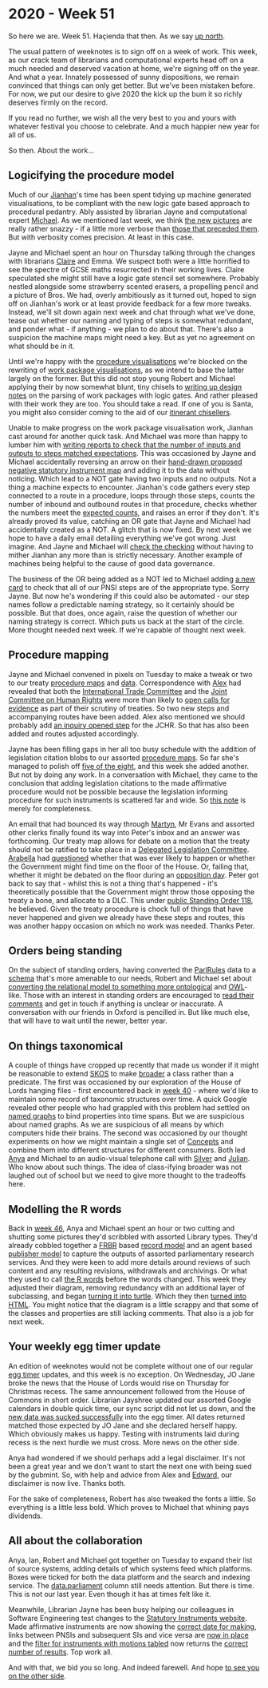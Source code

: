 # 2020 - Week 51

So here we are. Week 51. Haçienda that then. As we say [up north](https://www.youtube.com/watch?v=-fpVfyRMaUE).

The usual pattern of weeknotes is to sign off on a week of work. This week, as our crack team of librarians and computational experts head off on a much needed and deserved vacation at home, we're signing off on the year. And what a year. Innately possessed of sunny dispositions, we remain convinced that things can only get better. But we've been mistaken before. For now, we put our desire to give 2020 the kick up the bum it so richly deserves firmly on the record.

If you read no further, we wish all the very best to you and yours with whatever festival you choose to celebrate. And a much happier new year for all of us.

So then. About the work...

## Logicifying the procedure model

Much of our [Jianhan](https://twitter.com/jianhanzhu)'s time has been spent tidying up machine generated visualisations, to be compliant with the new logic gate based approach to procedural pedantry. Ably assisted by librarian Jayne and computational expert [Michael](https://twitter.com/fantasticlife). As we mentioned last week, we think [the new pictures](https://github.com/ukparliament/ontologies/blob/master/meta/weeknotes/2020/50/machine-pnsi.png) are really rather snazzy - if a little more verbose than [those that preceded them](https://procedures.azurewebsites.net/Procedures/2/graph). But with verbosity comes precision. At least in this case.

Jayne and Michael spent an hour on Thursday talking through the changes with librarians [Claire](https://twitter.com/tinysprite) and Emma. We suspect both were a little horrified to see the spectre of GCSE maths resurrected in their working lives. Claire speculated she might still have a logic gate stencil set somewhere. Probably nestled alongside some strawberry scented erasers, a propelling pencil and a picture of Bros. We had, overly ambitiously as it turned out, hoped to sign off on Jianhan's work or at least provide feedback for a few more tweaks. Instead, we'll sit down again next week and chat through what we've done, tease out whether our naming and typing of steps is somewhat redundant, and ponder what - if anything - we plan to do about that. There's also a suspicion the machine maps might need a key. But as yet no agreement on what should be in it.

Until we're happy with the [procedure visualisations](https://trello.com/c/KKxTlrFj/25-rewrite-procedure-visualisation) we're blocked on the rewriting of [work package visualisations](https://trello.com/c/CSr8KMvp/26-rewrite-work-package-visualisation), as we intend to base the latter largely on the former. But this did not stop young Robert and Michael applying their by now somewhat blunt, tiny chisels to [writing up design notes](https://ukparliament.github.io/ontologies/procedure/flowcharts/meta/design-notes/#procedure-maps-with-logic-gates) on the parsing of work packages with logic gates. And rather pleased with their work they are too. You should take a read. If one of you is Santa, you might also consider coming to the aid of our [itinerant chisellers](https://www.knivesandtools.co.uk/en/ct/pocket-knife-sharpeners.htm). 

Unable to make progress on the work package visualisation work, Jianhan cast around for another quick task. And Michael was more than happy to lumber him with [writing reports to check that the number of inputs and outputs to steps matched expectations](https://trello.com/c/rsQ4Vv2b/42-validate-the-number-of-inputs-and-outputs-to-steps). This was occasioned by Jayne and Michael accidentally reversing an arrow on their [hand-drawn proposed negative statutory instrument map](https://github.com/ukparliament/ontologies/blob/master/procedure/flowcharts/proposed-negative-sis/logic-gates/proposed-negative-sis.pdf) and adding it to the data without noticing. Which lead to a NOT gate having two inputs and no outputs. Not a thing a machine expects to encounter. Jianhan's code gathers every step connected to a route in a procedure, loops through those steps, counts the number of inbound and outbound routes in that procedure, checks whether the numbers meet the [expected counts](https://ukparliament.github.io/ontologies/procedure/flowcharts/meta/design-notes/#validating-inputs-and-outputs-to-steps), and raises an error if they don't. It's already proved its value, catching an OR gate that Jayne and Michael had accidentally created as a NOT. A glitch that is now fixed. By next week we hope to have a daily email detailing everything we've got wrong. Just imagine. And Jayne and Michael will [check the checking](https://trello.com/c/S9PgBwVK/46-check-errors-are-being-reported-correctly) without having to mither Jianhan any more than is strictly necessary. Another example of machines being helpful to the cause of good data governance.

The business of the OR being added as a NOT led to Michael adding [a new card](https://trello.com/c/rKOHw4fQ/45-check-that-all-steps-in-pnsi-have-been-created-with-the-correct-step-type) to check that all of our PNSI steps are of the appropriate type. Sorry Jayne. But now he's wondering if this could also be automated - our step names follow a predictable naming strategy, so it certainly should be possible. But that does, once again, raise the question of whether our naming strategy is correct. Which puts us back at the start of the circle. More thought needed next week. If we're capable of thought next week.

## Procedure mapping

Jayne and Michael convened in pixels on Tuesday to make a tweak or two to our treaty [procedure maps](https://ukparliament.github.io/ontologies/procedure/flowcharts/crag-treaties/crag-treaties.pdf) and [data](https://procedures.azurewebsites.net/Procedures/6/graph). Correspondence with [Alex](https://twitter.com/AlexanderHorne1) had revealed that both the [International Trade Committee](https://committees.parliament.uk/committee/367/international-trade-committee) and the [Joint Committee on Human Rights](https://committees.parliament.uk/committee/93/human-rights-joint-committee/) were more than likely to [open calls for evidence](https://trello.com/c/O0IH1AYa/274-add-call-for-evidence-step-to-itc-commons) as part of their scrutiny of treaties. So two new steps and accompanying routes have been added. Alex also mentioned we should probably add [an inquiry opened step](https://trello.com/c/vzaaTYqv/325-call-for-evidence-and-inquiry-steps-for-jchr-in-treaty-land) for the JCHR. So that has also been added and routes adjusted accordingly.

Jayne has been filling gaps in her all too busy schedule with the addition of legislation citation blobs to our assorted [procedure maps](https://ukparliament.github.io/ontologies/procedure/procedure-ontology.html#maps). So far she's managed to polish off [five of the eight](https://trello.com/c/7lQp9Pbj/186-add-legislation-citation-blobs-on-procedures), and this week she added another. But not by doing any work. In a conversation with Michael, they came to the conclusion that adding legislation citations to the made affirmative procedure would not be possible because the legislation informing procedure for such instruments is scattered far and wide. So [this note](https://trello.com/c/wnKLd7Mn/327-no-legislation-citation-for-made-affirmatives-because-made-affirmatives) is merely for completeness.

An email that had bounced its way through [Martyn](https://twitter.com/martynpatrick), Mr Evans and assorted other clerks finally found its way into Peter's inbox and an answer was forthcoming. Our treaty map allows for debate on a motion that the treaty should not be ratified to take place in a [Delegated Legislation Committee](https://guidetoprocedure.parliament.uk/collections/TJlQAy5I/delegated-legislation-committees). [Arabella](https://twitter.com/Arabella_Law) had [questioned](https://trello.com/c/Td2tCJ1T/193-pe-is-a-dlc-possible-in-commons-treaty-procedure) whether that was ever likely to happen or whether the Government might find time on the floor of the House. Or, failing that, whether it might be debated on the floor during an [opposition day](https://www.parliament.uk/site-information/glossary/opposition-days/). Peter got back to say that - whilst this is not a thing that's happened - it's theoretically possible that the Government might throw those opposing the treaty a bone, and allocate to a DLC. This under [public Standing Order 118](https://standing-orders.herokuapp.com/orders/186), he believed. Given the treaty procedure is chock full of things that have never happened and given we already have these steps and routes, this was another happy occasion on which no work was needed. Thanks Peter.

## Orders being standing

On the subject of standing orders, having converted the [ParlRules](https://parlrulesdata.org/) data to a [schema](https://standing-orders.herokuapp.com/schema.png) that's more amenable to our needs, Robert and Michael set about [converting the relational model to something more ontological](https://trello.com/c/bFgH2PUn/314-standing-order-ontology) and [OWL](https://en.wikipedia.org/wiki/Web_Ontology_Language)-like. Those with an interest in standing orders are encouraged to [read their comments](https://ukparliament.github.io/ontologies/standing-order/standing-order-ontology.html) and get in touch if anything is unclear or inaccurate. A conversation with our friends in Oxford is pencilled in. But like much else, that will have to wait until the newer, better year.

## On things taxonomical

A couple of things have cropped up recently that made us wonder if it might be reasonable to extend [SKOS](https://en.wikipedia.org/wiki/Simple_Knowledge_Organization_System) to make [broader](https://www.w3.org/2009/08/skos-reference/skos.html#broader) a class rather than a predicate. The first was occasioned by our exploration of the House of Lords hanging files - first encountered back in [week 40](https://ukparliament.github.io/ontologies/meta/weeknotes/2020/40/) -  where we'd like to maintain some record of taxonomic structures over time. A quick Google revealed other people who had grappled with this problem had settled on [named graphs](https://en.wikipedia.org/wiki/Named_graph) to bind properties into time spans. But we are suspicious about named graphs. As we are suspicious of all means by which computers hide their brains. The second was occasioned by our thought experiments on how we might maintain a single set of [Concepts](https://www.w3.org/TR/skos-reference/#concepts) and combine them into different structures for different consumers. Both led [Anya](https://twitter.com/bitten_) and Michael to an audio-visual telephone call with [Silver](https://twitter.com/silveroliver) and [Julian](https://datalanguage.com/blog/by/julian-everett). Who know about such things. The idea of class-ifying broader was not laughed out of school but we need to give more thought to the tradeoffs here.

## Modelling the R words

Back in [week 46](https://ukparliament.github.io/ontologies/meta/weeknotes/2020/46/#all-about-the-collaboration), Anya and Michael spent an hour or two cutting and shutting some pictures they'd scribbled with assorted Library types. They'd already cobbled together a [FRBR](https://en.wikipedia.org/wiki/Functional_Requirements_for_Bibliographic_Records) based [record model](https://ukparliament.github.io/ontologies/record/record-ontology.html) and an agent based [publisher model](https://ukparliament.github.io/ontologies/publisher/publisher-ontology.html) to capture the outputs of assorted parliamentary research services. And they were keen to add more details around reviews of such content and any resulting revisions, withdrawals and archivings. Or what they used to call [the R words](https://trello.com/c/i2ZKCSuR/126-brarary-website-rb-app) before the words changed. This week they adjusted their diagram, removing redundancy with an additional layer of subclassing, and began [turning it into turtle](https://ukparliament.github.io/ontologies/record-review/record-review-ontology.ttl). Which they then [turned into HTML](https://ukparliament.github.io/ontologies/record-review/record-review-ontology.html). You might notice that the diagram is a little scrappy and that some of the classes and properties are still lacking comments. That also is a job for next week.

## Your weekly egg timer update

An edition of weeknotes would not be complete without one of our regular [egg timer](https://parliament-calendar.herokuapp.com/) updates, and this week is no exception. On Wednesday, JO Jane broke the news that the House of Lords would rise on Thursday for Christmas recess. The same announcement followed from the House of Commons in short order. Librarian Jayshree updated our assorted Google calendars in double quick time, our sync script did not let us down, and the [new data was sucked successfully](https://parliament-calendar.herokuapp.com/calendar/2020/12) into the egg timer. All dates returned matched those expected by JO Jane and she declared herself happy. Which obviously makes us happy. Testing with instruments laid during recess is the next hurdle we must cross. More news on the other side.

Anya had wondered if we should perhaps add a legal disclaimer. It's not been a great year and we don't want to start the next one with being sued by the gubmint. So, with help and advice from Alex and [Edward](https://twitter.com/edwardwood99), our disclaimer is now live. Thanks both.

For the sake of completeness, Robert has also tweaked the fonts a little. So everything is a little less bold. Which proves to Michael that whining pays dividends.

## All about the collaboration

Anya, Ian, Robert and Michael got together on Tuesday to expand their list of source systems, adding details of which systems feed which platforms. Boxes were ticked for both the data platform and the search and indexing service. The [data.parliament](https://explore.data.parliament.uk/) column still needs attention. But there is time. This is not our last year. Even though it has at times felt like it.

Meanwhile, Librarian Jayne has been busy helping our colleagues in Software Engineering test changes to the [Statutory Instruments website](https://statutoryinstruments.parliament.uk/). Made affirmative instruments are now showing the [correct date for making](https://trello.com/c/Rlg9U89D/307-cherwell-1240874-sup-6-made-affirmative-labels-on-website), links between PNSIs and subsequent SIs and vice versa are [now in place](https://trello.com/c/7adWjRT3/309-si-162-links-between-sis-pnsis-on-website) and the [filter for instruments with motions tabled](https://statutoryinstruments.parliament.uk/?SearchTerm=&LaidPaperType=0&LayingBodyId=&StatutoryInstrumentTypeFilter=&ParliamentaryProcess=&RecommendedForProcedureChange=&ConcernsRaisedByCommittee=&MotionToStop=True&DebateScheduled=&ShowAdvanced=true) now returns the [correct number of results](https://trello.com/c/TlbDHnRr/311-si-159-si-service-motion-about-instrument-tabled-filter). Top work all.

And with that, we bid you so long. And indeed farewell. And hope [to see you on the other side](https://www.youtube.com/watch?v=Qy9_lfjQopU).